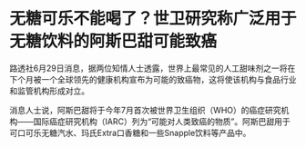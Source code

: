 

# 无糖可乐不能喝了？世卫研究称广泛用于无糖饮料的阿斯巴甜可能致癌

路透社6月29日消息，据两位知情人士透露，世界上最常见的人工甜味剂之一将在下个月被一个全球领先的健康机构宣布为可能的致癌物，这将使该机构与食品行业和监管机构形成对立。

消息人士说，阿斯巴甜将于今年7月首次被世界卫生组织（WHO）的癌症研究机构——国际癌症研究机构（IARC）列为“可能对人类致癌的物质”。阿斯巴甜用于可口可乐无糖汽水、玛氏Extra口香糖和一些Snapple饮料等产品中。

